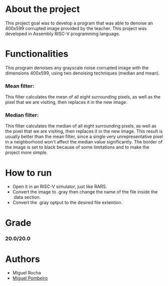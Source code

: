 # About the project
This project goal was to develop a program that was able to denoise an 400x599 corrupted image provided by the teacher.
This project was developed in Assembly RISC-V programming language.

# Functionalities
This program denoises any grayscale noise corrupted image with the dimensions 400x599, using two denoising techniques (median and mean).
### Mean filter:
This filter calculates the mean of all eight surrounding pixels, as well as the pixel that we are visiting, then replaces it in the new image.
### Median filter:
This filter calculates the median of all eight surrounding pixels, as well as the pixel that we are visiting, then replaces it in the new image.
This result is usually better than the mean filter, since a single very unrepresentative pixel in a neighborhood won't affect the median value significantly.
The border of the image is set to black because of some limitations and to make the project more simple.
# How to run 
- Open it in an RISC-V simulator, just like RARS.
- Convert the image to .gray then change the name of the file inside the .data section.
- Convert the .gray optput to the desired file extention.
# Grade
### 20.0/20.0
# Authors
- Miguel Rocha
- [Miguel Pombeiro](https://github.com/MiguelPombeiro)
